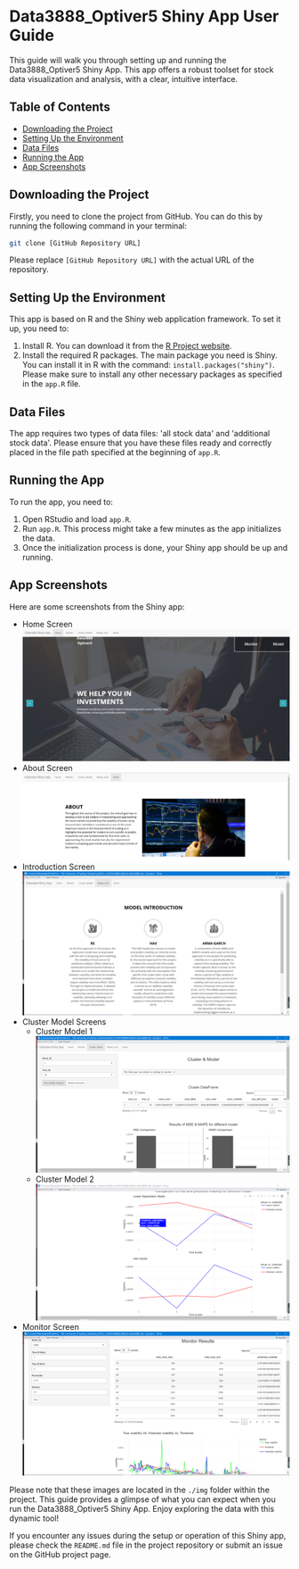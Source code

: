 # Data3888_Optiver5 Shiny App User Guide

This guide will walk you through setting up and running the Data3888_Optiver5 Shiny App. This app offers a robust toolset for stock data visualization and analysis, with a clear, intuitive interface.

## Table of Contents

- [Downloading the Project](#downloading-the-project)
- [Setting Up the Environment](#setting-up-the-environment)
- [Data Files](#data-files)
- [Running the App](#running-the-app)
- [App Screenshots](#app-screenshots)

## Downloading the Project

Firstly, you need to clone the project from GitHub. You can do this by running the following command in your terminal:

```bash
git clone [GitHub Repository URL]
```

Please replace `[GitHub Repository URL]` with the actual URL of the repository.

## Setting Up the Environment

This app is based on R and the Shiny web application framework. To set it up, you need to:

1. Install R. You can download it from the [R Project website](https://www.r-project.org/).
2. Install the required R packages. The main package you need is Shiny. You can install it in R with the command: `install.packages("shiny")`. Please make sure to install any other necessary packages as specified in the `app.R` file.

## Data Files

The app requires two types of data files: 'all stock data' and 'additional stock data'. Please ensure that you have these files ready and correctly placed in the file path specified at the beginning of `app.R`.

## Running the App

To run the app, you need to:

1. Open RStudio and load `app.R`.
2. Run `app.R`. This process might take a few minutes as the app initializes the data.
3. Once the initialization process is done, your Shiny app should be up and running.

## App Screenshots

Here are some screenshots from the Shiny app:

- Home Screen ![Home Screen](https://github.com/NightmareQAQ/DATA3888_Optiver5/blob/main/img/home.png)
- About Screen ![About Screen](https://github.com/NightmareQAQ/DATA3888_Optiver5/blob/main/img/about.png)
- Introduction Screen ![Introduction Screen](https://github.com/NightmareQAQ/DATA3888_Optiver5/blob/main/img/introductioon.png)
- Cluster Model Screens
  - Cluster Model 1 ![Cluster Model 1](https://github.com/NightmareQAQ/DATA3888_Optiver5/blob/main/img/cluster_model.png)
  - Cluster Model 2 ![Cluster Model 2](https://github.com/NightmareQAQ/DATA3888_Optiver5/blob/main/img/cluster_model_2.png)
- Monitor Screen ![Monitor Screen](https://github.com/NightmareQAQ/DATA3888_Optiver5/blob/main/img/minitor.png)

Please note that these images are located in the `./img` folder within the project. This guide provides a glimpse of what you can expect when you run the Data3888_Optiver5 Shiny App. Enjoy exploring the data with this dynamic tool!

If you encounter any issues during the setup or operation of this Shiny app, please check the `README.md` file in the project repository or submit an issue on the GitHub project page.
